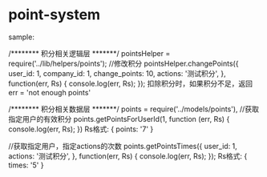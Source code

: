 # point-system


sample:

/******** 积分相关逻辑层 *******/
pointsHelper = require('../lib/helpers/points');
//修改积分
pointsHelper.changePoints({
    user_id: 1,
    company_id: 1,
    change_points: 10,
    actions: '测试积分',
}, function(err, Rs) {
    console.log(err, Rs);
});
扣除积分时，如果积分不足，返回err = 'not enough points'



/******** 积分相关数据层 *******/
points = require('../models/points'),
//获取指定用户的有效积分
points.getPointsForUserId(1, function (err, Rs) {
    console.log(err, Rs);
})
Rs格式: { points: '7' }


//获取指定用户，指定actions的次数
points.getPointsTimes({
    user_id: 1,
    actions: '测试积分',
}, function(err, Rs) {
    console.log(err, Rs);
});
Rs格式: { times: '5' }